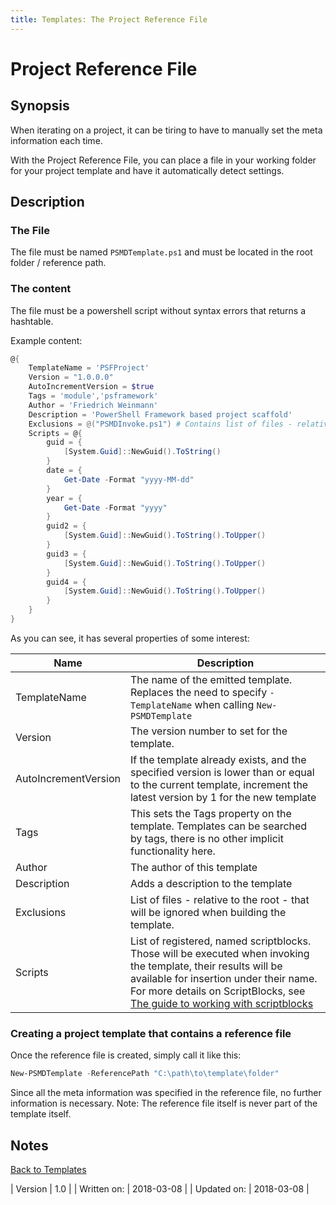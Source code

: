 ```yaml
---
title: Templates: The Project Reference File
---
```

# Project Reference File
## Synopsis

When iterating on a project, it can be tiring to have to manually set the meta information each time.

With the Project Reference File, you can place a file in your working folder for your project template and have it automatically detect settings.

## Description

### The File

The file must be named `PSMDTemplate.ps1` and must be located in the root folder / reference path.

### The content

The file must be a powershell script without syntax errors that returns a hashtable.

Example content:

```powershell
@{
	TemplateName = 'PSFProject'
	Version = "1.0.0.0"
	AutoIncrementVersion = $true
	Tags = 'module','psframework'
	Author = 'Friedrich Weinmann'
	Description = 'PowerShell Framework based project scaffold'
	Exclusions = @("PSMDInvoke.ps1") # Contains list of files - relative path to root - to ignore when building the template
	Scripts = @{
		guid = {
			[System.Guid]::NewGuid().ToString()
		}
		date = {
			Get-Date -Format "yyyy-MM-dd"
		}
		year = {
			Get-Date -Format "yyyy"
		}
		guid2 = {
			[System.Guid]::NewGuid().ToString().ToUpper()
		}
		guid3 = {
			[System.Guid]::NewGuid().ToString().ToUpper()
		}
		guid4 = {
			[System.Guid]::NewGuid().ToString().ToUpper()
		}
	}
}
```

As you can see, it has several properties of some interest:

| Name | Description |
| --- | --- |
| TemplateName | The name of the emitted template. Replaces the need to specify `-TemplateName` when calling `New-PSMDTemplate` |
| Version | The version number to set for the template. |
| AutoIncrementVersion | If the template already exists, and the specified version is lower than or equal to the current template, increment the latest version by 1 for the new template |
| Tags | This sets the Tags property on the template. Templates can be searched by tags, there is no other implicit functionality here. |
| Author | The author of this template |
| Description | Adds a description to the template |
| Exclusions | List of files - relative to the root - that will be ignored when building the template. |
| Scripts | List of registered, named scriptblocks. Those will be executed when invoking the template, their results will be available for insertion under their name. For more details on ScriptBlocks, see [The guide to working with scriptblocks](working-with-scriptblocks.html) |

### Creating a project template that contains a reference file

Once the reference file is created, simply call it like this:

```powershell
New-PSMDTemplate -ReferencePath "C:\path\to\template\folder"
```

Since all the meta information was specified in the reference file, no further information is necessary. Note: The reference file itself is never part of the template itself.


## Notes
[Back to Templates](http://psframework.org/documentation/documents/psmoduledevelopment/templates.html)

| Version | 1.0 |
| Written on: | 2018-03-08 |
| Updated on: | 2018-03-08 |
